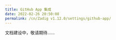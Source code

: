 ```yaml
---
title: GitHub App 集成
date: 2022-02-26 20:50:08
permalink: /cn/Zadig v1.12.0/settings/github-app/
---
```

文档建设中，敬请期待……